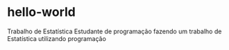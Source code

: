 # hello-world
Trabalho de Estatística
Estudante de programação fazendo um trabalho de Estatística utilizando programação
